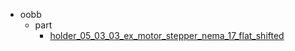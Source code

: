 * oobb
  * part
    * [holder_05_03_03_ex_motor_stepper_nema_17_flat_shifted](oobb/part/holder_05_03_03_ex_motor_stepper_nema_17_flat_shifted)
